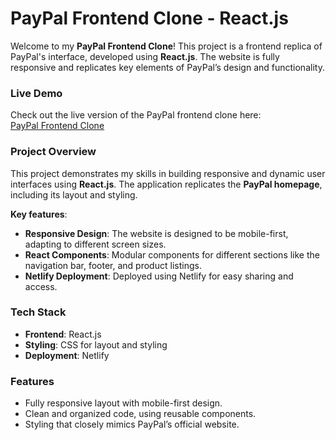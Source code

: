 # PayPal Frontend Clone - React.js

Welcome to my **PayPal Frontend Clone**! This project is a frontend replica of PayPal's interface, developed using **React.js**. The website is fully responsive and replicates key elements of PayPal’s design and functionality.

### Live Demo
Check out the live version of the PayPal frontend clone here:  
[PayPal Frontend Clone](https://boisterous-cranachan-ca0de01.netlify.app/)

### Project Overview

This project demonstrates my skills in building responsive and dynamic user interfaces using **React.js**. The application replicates the **PayPal homepage**, including its layout and styling.

**Key features**:
- **Responsive Design**: The website is designed to be mobile-first, adapting to different screen sizes.
- **React Components**: Modular components for different sections like the navigation bar, footer, and product listings.
- **Netlify Deployment**: Deployed using Netlify for easy sharing and access.

### Tech Stack

- **Frontend**: React.js
- **Styling**: CSS for layout and styling
- **Deployment**: Netlify

### Features

- Fully responsive layout with mobile-first design.
- Clean and organized code, using reusable components.
- Styling that closely mimics PayPal’s official website.
